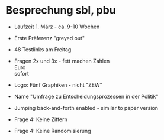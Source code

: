 # Besprechung sbl, pbu

* Laufzeit 1. März - ca. 9-10 Wochen

* Erste Präferenz "greyed out"

* 48 Testlinks am Freitag

* Fragen 2x und 3x - fett machen
    Zahlen  
    Euro  
    sofort

* Logo: Fünf Graphiken - nicht "ZEW"

* Name "Umfrage zu Entscheidungsprozessen in der Politik"

* Jumping back-and-forth enabled - similar to paper version

* Frage 4: Keine Ziffern

* Frage 4: Keine Randomisierung
